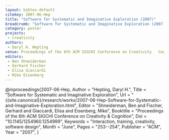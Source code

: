 ```yaml
---
layout: bibtex-default
citekey: 2007-06-Hep
title: "Software for Systematic and Imaginative Exploration (2007)"
breadcrumb: "Software for Systematic and Imaginative Exploration (2007)"
category: poster
projects:
 - creativity
authors:
 - Daryl H. Hepting
venue: Proceedings of the 6th ACM SIGCHI Conference on Creativity   Cognition
editors:
 - Ben Shneiderman
 - Gerhard Fischer
 - Elisa Giaccardi
 - Mike Eisenberg
---
```

@inproceedings{2007-06-Hep,
	Author =  "Hepting, Daryl H.",
	Title =  "Software for Systematic and Imaginative Exploration",
	Url = \"{{site.canonical}}/research/works/2007-06-Hep-Software-for-Systematic-and-Imaginative-Exploration.html\",
	Editor =  "Shneiderman, Ben and Fischer, Gerhard and Giaccardi, Elisa and Eisenberg, Mike",
	Booktitle =  "Proceedings of the 6th ACM SIGCHI Conference on Creativity \& Cognition",
	Doi =  "10.1145/1254960.1254999",
	Keywords =  "Interaction, training, creativity, software design",
	Month =  "June",
	Pages =  "253--254",
	Publisher =  "ACM",
	Year =  "2007",
}
